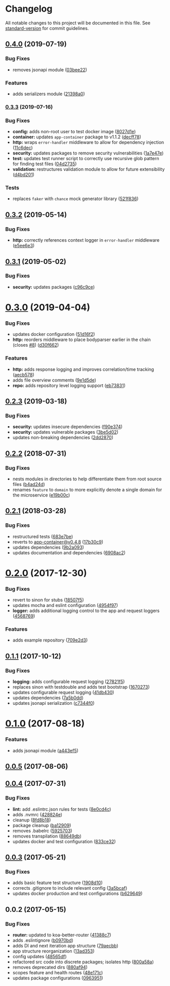 # Changelog

All notable changes to this project will be documented in this file. See [standard-version](https://github.com/conventional-changelog/standard-version) for commit guidelines.

## [0.4.0](https://github.com/jasonsites/nsk-koa/compare/v0.3.3...v0.4.0) (2019-07-19)


### Bug Fixes

* removes jsonapi module ([03bee22](https://github.com/jasonsites/nsk-koa/commit/03bee22))


### Features

* adds serializers module ([21398a0](https://github.com/jasonsites/nsk-koa/commit/21398a0))



### [0.3.3](https://github.com/jasonsites/nsk-koa/compare/v0.3.2...v0.3.3) (2019-07-16)


### Bug Fixes

* **config:** adds non-root user to test docker image ([8027d1e](https://github.com/jasonsites/nsk-koa/commit/8027d1e))
* **container:** updates `app-container` package to v1.1.2 ([decff78](https://github.com/jasonsites/nsk-koa/commit/decff78))
* **http:** wraps `error-handler` middleware to allow for dependency injection ([11c6dec](https://github.com/jasonsites/nsk-koa/commit/11c6dec))
* **security:** updates packages to remove security vulnerabilities ([1a7e47e](https://github.com/jasonsites/nsk-koa/commit/1a7e47e))
* **test:** updates test runner script to correctly use recursive glob pattern for finding test files ([04d2735](https://github.com/jasonsites/nsk-koa/commit/04d2735))
* **validation:** restructures validation module to allow for future extensibility ([d4bd201](https://github.com/jasonsites/nsk-koa/commit/d4bd201))


### Tests

* replaces `faker` with `chance` mock generator library ([521f836](https://github.com/jasonsites/nsk-koa/commit/521f836))



## [0.3.2](https://github.com/jasonsites/nsk-koa/compare/v0.3.1...v0.3.2) (2019-05-14)


### Bug Fixes

* **http:** correctly references context logger in `error-handler` middleware ([e5ee6e3](https://github.com/jasonsites/nsk-koa/commit/e5ee6e3))



## [0.3.1](https://github.com/jasonsites/nsk-koa/compare/v0.3.0...v0.3.1) (2019-05-02)


### Bug Fixes

* **security:** updates packages ([c96c9ce](https://github.com/jasonsites/nsk-koa/commit/c96c9ce))



# [0.3.0](https://github.com/jasonsites/nsk-koa/compare/v0.2.3...v0.3.0) (2019-04-04)


### Bug Fixes

* updates docker configuration ([51d16f2](https://github.com/jasonsites/nsk-koa/commit/51d16f2))
* **http:** reorders middleware to place bodyparser earlier in the chain (closes [#8](https://github.com/jasonsites/nsk-koa/issues/8)) ([d30f662](https://github.com/jasonsites/nsk-koa/commit/d30f662))


### Features

* **http:** adds response logging and improves correlation/time tracking ([aecb578](https://github.com/jasonsites/nsk-koa/commit/aecb578))
* adds file overview comments ([9e1d5de](https://github.com/jasonsites/nsk-koa/commit/9e1d5de))
* **repo:** adds repository level logging support ([eb73831](https://github.com/jasonsites/nsk-koa/commit/eb73831))



## [0.2.3](https://github.com/jasonsites/nsk-koa/compare/v0.2.2...v0.2.3) (2019-03-18)


### Bug Fixes

* **security:** updates insecure dependencies ([f90e374](https://github.com/jasonsites/nsk-koa/commit/f90e374))
* **security:** updates vulnerable packages ([3be5d02](https://github.com/jasonsites/nsk-koa/commit/3be5d02))
* updates non-breaking dependencies ([2dd2870](https://github.com/jasonsites/nsk-koa/commit/2dd2870))



<a name="0.2.2"></a>
## [0.2.2](https://github.com/jasonsites/nsk-koa/compare/v0.2.1...v0.2.2) (2018-07-31)


### Bug Fixes

* nests modules in directories to help differentiate them from root source files ([b4ad24d](https://github.com/jasonsites/nsk-koa/commit/b4ad24d))
* renames `feature` to `domain` to more explicitly denote a single domain for the microservice ([e19b00c](https://github.com/jasonsites/nsk-koa/commit/e19b00c))



<a name="0.2.1"></a>
## [0.2.1](https://github.com/jasonsites/nsk-koa/compare/v0.2.0...v0.2.1) (2018-03-28)


### Bug Fixes

* restructured tests ([683e7be](https://github.com/jasonsites/nsk-koa/commit/683e7be))
* reverts to app-container@v0.4.8 ([17b30c9](https://github.com/jasonsites/nsk-koa/commit/17b30c9))
* updates dependencies ([9b2a093](https://github.com/jasonsites/nsk-koa/commit/9b2a093))
* updates documentation and dependencies ([6908ac2](https://github.com/jasonsites/nsk-koa/commit/6908ac2))



<a name="0.2.0"></a>
# [0.2.0](https://github.com/jasonsites/nsk-koa/compare/v0.1.1...v0.2.0) (2017-12-30)


### Bug Fixes

* revert to sinon for stubs ([18507f5](https://github.com/jasonsites/nsk-koa/commit/18507f5))
* updates mocha and eslint configuration ([4954f97](https://github.com/jasonsites/nsk-koa/commit/4954f97))
* **logger:** adds additional logging control to the app and request loggers ([4568769](https://github.com/jasonsites/nsk-koa/commit/4568769))


### Features

* adds example repository ([709e2d3](https://github.com/jasonsites/nsk-koa/commit/709e2d3))



<a name="0.1.1"></a>
## [0.1.1](https://github.com/jasonsites/nsk-koa/compare/v0.1.0...v0.1.1) (2017-10-12)


### Bug Fixes

* **logging:** adds configurable request logging ([27821f5](https://github.com/jasonsites/nsk-koa/commit/27821f5))
* replaces sinon with testdouble and adds test bootstrap ([1670273](https://github.com/jasonsites/nsk-koa/commit/1670273))
* updates configurable request logging ([41db430](https://github.com/jasonsites/nsk-koa/commit/41db430))
* updates dependencies ([7a5b0dd](https://github.com/jasonsites/nsk-koa/commit/7a5b0dd))
* updates jsonapi serialization ([c7344f0](https://github.com/jasonsites/nsk-koa/commit/c7344f0))



<a name="0.1.0"></a>
# [0.1.0](https://github.com/jasonsites/nsk-koa/compare/v0.0.5...v0.1.0) (2017-08-18)


### Features

* adds jsonapi module ([a443ef5](https://github.com/jasonsites/nsk-koa/commit/a443ef5))



<a name="0.0.5"></a>
## [0.0.5](https://github.com/jasonsites/nsk-koa/compare/v0.0.4...v0.0.5) (2017-08-06)



<a name="0.0.4"></a>
## [0.0.4](https://github.com/jasonsites/nsk-koa/compare/v0.0.3...v0.0.4) (2017-07-31)


### Bug Fixes

* **lint:** add .eslintrc.json rules for tests ([8e0cd4c](https://github.com/jasonsites/nsk-koa/commit/8e0cd4c))
* adds .nvmrc ([428824e](https://github.com/jasonsites/nsk-koa/commit/428824e))
* cleanup ([8fd8b18](https://github.com/jasonsites/nsk-koa/commit/8fd8b18))
* package cleanup ([ba12909](https://github.com/jasonsites/nsk-koa/commit/ba12909))
* removes .babelrc ([5925703](https://github.com/jasonsites/nsk-koa/commit/5925703))
* removes transpilation ([88649db](https://github.com/jasonsites/nsk-koa/commit/88649db))
* updates docker and test configuration ([833ce32](https://github.com/jasonsites/nsk-koa/commit/833ce32))



<a name="0.0.3"></a>
## [0.0.3](https://github.com/jasonsites/nsk-koa/compare/v0.0.2...v0.0.3) (2017-05-21)


### Bug Fixes

* adds basic feature test structure ([1908d10](https://github.com/jasonsites/nsk-koa/commit/1908d10))
* corrects .gitignore to include relevant config ([3a5bcaf](https://github.com/jasonsites/nsk-koa/commit/3a5bcaf))
* updates docker production and test configurations ([b629649](https://github.com/jasonsites/nsk-koa/commit/b629649))



<a name="0.0.2"></a>
## 0.0.2 (2017-05-15)


### Bug Fixes

* **router:** updated to koa-better-router ([41388c7](https://github.com/jasonsites/nsk-koa/commit/41388c7))
* adds .eslintignore ([b0970bd](https://github.com/jasonsites/nsk-koa/commit/b0970bd))
* adds DI and next iteration app structure ([79aecbb](https://github.com/jasonsites/nsk-koa/commit/79aecbb))
* app structure reorganization ([13ad353](https://github.com/jasonsites/nsk-koa/commit/13ad353))
* config updates ([48565df](https://github.com/jasonsites/nsk-koa/commit/48565df))
* refactored src code into discrete packages; isolates http ([800a58a](https://github.com/jasonsites/nsk-koa/commit/800a58a))
* removes deprecated dirs ([880af94](https://github.com/jasonsites/nsk-koa/commit/880af94))
* scopes feature and health routes ([48e171c](https://github.com/jasonsites/nsk-koa/commit/48e171c))
* updates package configurations ([0963951](https://github.com/jasonsites/nsk-koa/commit/0963951))
